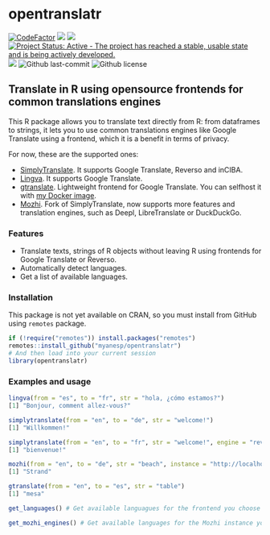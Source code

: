 # opentranslatr

<!-- badges: start -->
[![CodeFactor](https://www.codefactor.io/repository/github/myanesp/opentranslatr/badge)](https://www.codefactor.io/repository/github/myanesp/opentranslatr) [![](https://img.shields.io/github/languages/code-size/myanesp/opentranslatr.svg)](https://github.com/myanesp/opentranslatr) [![](https://img.shields.io/badge/lifecycle-experimental-orange.svg)](https://lifecycle.r-lib.org/articles/stages.html#experimental) [![Project Status: Active - The project has reached a stable, usable state and is being actively developed.](https://www.repostatus.org/badges/latest/active.svg)](https://www.repostatus.org/#active)
![](https://badgen.net/github/stars/myanesp/opentranslatr?icon=github&label=stars)
![Github last-commit](https://img.shields.io/github/last-commit/myanesp/opentranslatr)
![Github license](https://badgen.net/github/license/myanesp/opentranslatr)
<!-- badges: end -->

## Translate in R using opensource frontends for common translations engines
This R package allows you to translate text directly from R: from dataframes to strings,
it lets you to use common translations engines like Google Translate using a frontend,
which it is a benefit in terms of privacy. 

For now, these are the supported ones:

- [SimplyTranslate](https://codeberg.org/ManeraKai/simplytranslate). It supports Google Translate,
Reverso and inCIBA.
- [Lingva](https://github.com/thedaviddelta/lingva-translate). It supports Google Translate. 
- [gtranslate](https://git.sr.ht/~yerinalexey/gtranslate). Lightweight frontend for Google Translate.
You can selfhost it with [my Docker image](https://github.com/myanesp/docker-gtranslate/).
- [Mozhi](https://codeberg.org/aryak/mozhi). Fork of SimplyTranslate, now supports more features
and translation engines, such as Deepl, LibreTranslate or DuckDuckGo.

### Features
- Translate texts, strings of R objects without leaving R using frontends for Google Translate or Reverso.
- Automatically detect languages.
- Get a list of available languages.

### Installation
This package is not yet available on CRAN, so you must install from GitHub using `remotes` package.
```r
if (!require("remotes")) install.packages("remotes")
remotes::install_github("myanesp/opentranslatr")
# And then load into your current session
library(opentranslatr)
```

### Examples and usage
```r
lingva(from = "es", to = "fr", str = "hola, ¿cómo estamos?")
[1] "Bonjour, comment allez-vous?"

simplytranslate(from = "en", to = "de", str = "welcome!")
[1] "Willkommen!"

simplytranslate(from = "en", to = "fr", str = "welcome!", engine = "reverso") # select engine
[1] "bienvenue!"

mozhi(from = "en", to = "de", str = "beach", instance = "http://localhost:3000")
[1] "Strand"

gtranslate(from = "en", to = "es", str = "table")
[1] "mesa"

get_languages() # Get available languagues for the frontend you choose

get_mozhi_engines() # Get available languages for the Mozhi instance you choose
```
